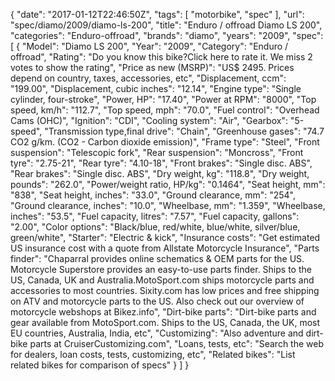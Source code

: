 {
    "date": "2017-01-12T22:46:50Z",
    "tags": [
        "motorbike",
        "spec"
    ],
    "url": "spec\/diamo\/2009\/diamo-ls-200",
    "title": "Enduro \/ offroad Diamo LS 200",
    "categories": "Enduro-offroad",
    "brands": "diamo",
    "years": "2009",
    "spec": [
        {
            "Model": "Diamo LS 200",
            "Year": "2009",
            "Category": "Enduro \/ offroad",
            "Rating": "Do you know this bike?Click here to rate it. We miss 2 votes to show the rating",
            "Price as new (MSRP)": "US$ 2495.   Prices depend on country, taxes, accessories, etc",
            "Displacement, ccm": "199.00",
            "Displacement, cubic inches": "12.14",
            "Engine type": "Single cylinder, four-stroke",
            "Power, HP": "17.40",
            "Power at RPM": "8000",
            "Top speed, km\/h": "112.7",
            "Top speed, mph": "70.0",
            "Fuel control": "Overhead Cams (OHC)",
            "Ignition": "CDI",
            "Cooling system": "Air",
            "Gearbox": "5-speed",
            "Transmission type,final drive": "Chain",
            "Greenhouse gases": "74.7 CO2 g\/km. (CO2 - Carbon dioxide emission)",
            "Frame type": "Steel",
            "Front suspension": "Telescopic fork",
            "Rear suspension": "Moncross",
            "Front tyre": "2.75-21",
            "Rear tyre": "4.10-18",
            "Front brakes": "Single disc. ABS",
            "Rear brakes": "Single disc. ABS",
            "Dry weight, kg": "118.8",
            "Dry weight, pounds": "262.0",
            "Power\/weight ratio, HP\/kg": "0.1464",
            "Seat height, mm": "838",
            "Seat height, inches": "33.0",
            "Ground clearance, mm": "254",
            "Ground clearance, inches": "10.0",
            "Wheelbase, mm": "1.359",
            "Wheelbase, inches": "53.5",
            "Fuel capacity, litres": "7.57",
            "Fuel capacity, gallons": "2.00",
            "Color options": "Black\/blue, red\/white, blue\/white, silver\/blue, green\/white",
            "Starter": "Electric & kick",
            "Insurance costs": "Get estimated US insurance cost with a quote from Allstate Motorcycle Insurance",
            "Parts finder": "Chaparral provides online schematics & OEM parts for the US.   Motorcycle Superstore provides an easy-to-use parts finder. Ships to the US, Canada, UK and Australia.MotoSport.com ships motorcycle parts and accessories to most countries.    Sixity.com has low prices and free shipping on ATV and motorcycle parts to the US. Also check out our overview of motorcycle webshops at Bikez.info",
            "Dirt-bike parts": "Dirt-bike parts and gear available from MotoSport.com. Ships to the US, Canada, the UK, most EU countries, Australia, India, etc",
            "Customizing": "Also adventure and dirt-bike parts at CruiserCustomizing.com",
            "Loans, tests, etc": "Search the web for dealers, loan costs, tests, customizing, etc",
            "Related bikes": "List related bikes for comparison of specs"
        }
    ]
}